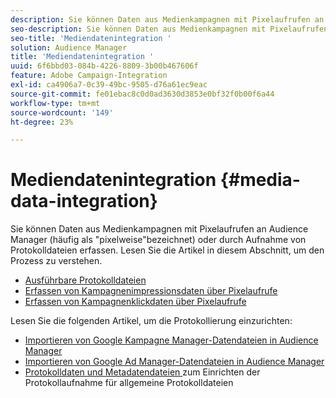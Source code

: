 ```yaml
---
description: Sie können Daten aus Medienkampagnen mit Pixelaufrufen an Audience Manager (häufig als "pixelweise"bezeichnet) oder durch Aufnahme von Protokolldateien erfassen.
seo-description: Sie können Daten aus Medienkampagnen mit Pixelaufrufen an Audience Manager (häufig als "pixelweise"bezeichnet) oder durch Aufnahme von Protokolldateien erfassen.
seo-title: 'Mediendatenintegration '
solution: Audience Manager
title: 'Mediendatenintegration '
uuid: 6f6bbd03-084b-4226-8809-3b00b467606f
feature: Adobe Campaign-Integration
exl-id: ca4906a7-0c39-49bc-9505-d76a61ec9eac
source-git-commit: fe01ebac8c0d0ad3630d3853e0bf32f0b00f6a44
workflow-type: tm+mt
source-wordcount: '149'
ht-degree: 23%

---
```


# Mediendatenintegration {#media-data-integration}

Sie können Daten aus Medienkampagnen mit Pixelaufrufen an Audience Manager (häufig als &quot;pixelweise&quot;bezeichnet) oder durch Aufnahme von Protokolldateien erfassen. Lesen Sie die Artikel in diesem Abschnitt, um den Prozess zu verstehen.

<!-- c_camp_data_int.xml -->

* [Ausführbare Protokolldateien](/help/using/integration/media-data-integration/actionable-log-files.md)
* [Erfassen von Kampagnenimpressionsdaten über Pixelaufrufe](/help/using/integration/media-data-integration/impression-data-pixels.md)
* [Erfassen von Kampagnenklickdaten über Pixelaufrufe](/help/using/integration/media-data-integration/click-data-pixels.md)

Lesen Sie die folgenden Artikel, um die Protokollierung einzurichten:

* [Importieren von Google Kampagne Manager-Datendateien in Audience Manager](/help/using/reporting/audience-optimization-reports/aor-advertisers/import-dcm.md)
* [Importieren von Google Ad Manager-Datendateien in Audience Manager ](/help/using/reporting/audience-optimization-reports/aor-publishers/import-dfp.md)
* [Protokolldaten und Metadatendateien ](/help/using/reporting/audience-optimization-reports/metadata-files-intro/metadata-files-intro.md) zum Einrichten der Protokollaufnahme für allgemeine Protokolldateien
